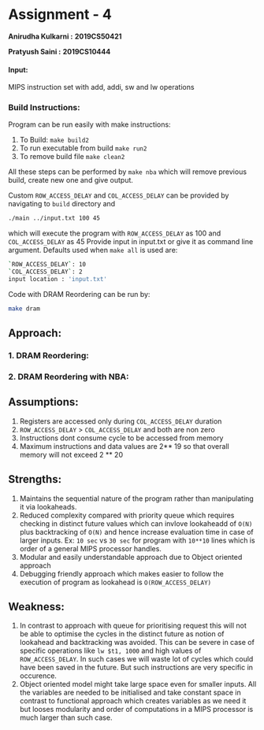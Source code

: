 # Assignment - 4

**Anirudha Kulkarni :** **2019CS50421**

**Pratyush Saini :** **2019CS10444**

#### Input:

MIPS instruction set with add, addi, sw and lw operations

### Build Instructions:

Program can be run easily with make instructions:

1. To Build: `make build2`
2. To run executable from build `make run2`
3. To remove build file `make clean2`

All these steps can be performed by `make nba` which will remove previous build, create new one and give output.

Custom `ROW_ACCESS_DELAY` and `COL_ACCESS_DELAY` can be provided by navigating to `build` directory and

```bash
./main ../input.txt 100 45
```

which will execute the program with `ROW_ACCESS_DELAY` as 100 and `COL_ACCESS_DELAY` as 45
Provide input in input.txt or give it as command line argument.
Defaults used when `make all` is used are:

```bash
`ROW_ACCESS_DELAY`: 10
`COL_ACCESS_DELAY`: 2
input location : 'input.txt' 
```

Code with DRAM Reordering can be run by:

```bash
make dram
```

## Approach:

### 1. DRAM Reordering:

### 2. DRAM Reordering with NBA:

## Assumptions:

1. Registers are accessed only during `COL_ACCESS_DELAY` duration
2. `ROW_ACCESS_DELAY` > `COL_ACCESS_DELAY` and both are non zero
3. Instructions dont consume cycle to be accessed from memory
4. Maximum instructions and data values are 2** 19 so that overall memory will not exceed 2 ** 20

## Strengths:

1. Maintains the sequential nature of the program rather than manipulating it via lookaheads.
2. Reduced complexity compared with priority queue which requires checking in distinct future values which can invlove lookaheadd of `O(N)` plus backtracking of `O(N)` and hence increase evaluation time in case of larger inputs. Ex: `10 sec` vs `30 sec` for program with `10**10` lines which is order of a general MIPS processor handles.
3. Modular and easily understandable approach due to Object oriented approach
4. Debugging friendly approach which makes easier to follow the execution of program as lookahead is `O(ROW_ACCESS_DELAY)`

## Weakness:

1. In contrast to approach with queue for prioritising request this will not be able to optimise the cycles in the distinct future as notion of lookahead and backtracking was avoided.
   This can be severe in case of specific operations like `lw $t1, 1000` and high values of `ROW_ACCESS_DELAY`. In such cases we will waste lot of cycles which could have been saved in the future.
   But such instructions are very specific in occurence.
2. Object oriented model might take large space even for smaller inputs. All the variables are needed to be initialised and take constant space in contrast to functional approach which creates variables as we need it but looses modularity and order of computations in a MIPS processor is much larger than such case.
